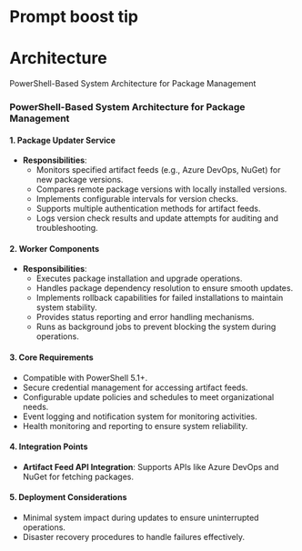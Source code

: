 # Prompt boost tip

# Architecture

PowerShell-Based System Architecture for Package Management

### PowerShell-Based System Architecture for Package Management

#### 1. **Package Updater Service**

- **Responsibilities**:
    - Monitors specified artifact feeds (e.g., Azure DevOps, NuGet) for new package versions.
    - Compares remote package versions with locally installed versions.
    - Implements configurable intervals for version checks.
    - Supports multiple authentication methods for artifact feeds.
    - Logs version check results and update attempts for auditing and troubleshooting.

#### 2. **Worker Components**

- **Responsibilities**:
    - Executes package installation and upgrade operations.
    - Handles package dependency resolution to ensure smooth updates.
    - Implements rollback capabilities for failed installations to maintain system stability.
    - Provides status reporting and error handling mechanisms.
    - Runs as background jobs to prevent blocking the system during operations.

#### 3. **Core Requirements**

- Compatible with PowerShell 5.1+.
- Secure credential management for accessing artifact feeds.
- Configurable update policies and schedules to meet organizational needs.
- Event logging and notification system for monitoring activities.
- Health monitoring and reporting to ensure system reliability.

#### 4. **Integration Points**

- **Artifact Feed API Integration**: Supports APIs like Azure DevOps and NuGet for fetching packages.

#### 5. **Deployment Considerations**

- Minimal system impact during updates to ensure uninterrupted operations.
- Disaster recovery procedures to handle failures effectively.